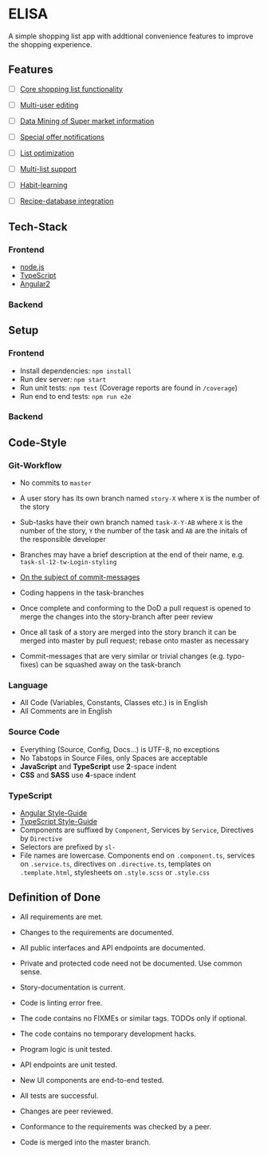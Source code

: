 # ELISA
A simple shopping list app with addtional convenience features to improve the shopping experience.

## Features
- [ ] [Core shopping list functionality](https://github.com/riedmaph/einkaufsliste/milestone/1)
- [ ] [Multi-user editing](https://github.com/riedmaph/einkaufsliste/milestone/2)
- [ ] [Data Mining of Super market information](https://github.com/riedmaph/einkaufsliste/milestone/3)
- [ ] [Special offer notifications](https://github.com/riedmaph/einkaufsliste/milestone/4)
- [ ] [List optimization](https://github.com/riedmaph/einkaufsliste/milestone/5)
- [ ] [Multi-list support](https://github.com/riedmaph/einkaufsliste/milestone/7)
- [ ] [Habit-learning](https://github.com/riedmaph/einkaufsliste/milestone/6)
- [ ] [Recipe-database integration](https://github.com/riedmaph/einkaufsliste/milestone/8)


## Tech-Stack

### Frontend
- [node.js](https://nodejs.org/)
- [TypeScript](https://www.typescriptlang.org)
- [Angular2](https://angular.io)

### Backend


## Setup

### Frontend
- Install dependencies: `npm install`
- Run dev server: `npm start`
- Run unit tests: `npm test` (Coverage reports are found in `/coverage`)
- Run end to end tests: `npm run e2e`

### Backend


## Code-Style
### Git-Workflow
- No commits to `master`
- A user story has its own branch named `story-X` where `X` is the number of the story
- Sub-tasks have their own branch named `task-X-Y-AB` where `X` is the number of the story, `Y` the number of the task and `AB` are the initals of the responsible developer
- Branches may have a brief description at the end of their name, e.g. `task-sl-12-tw-Login-styling`
- [On the subject of commit-messages](http://chris.beams.io/posts/git-commit/)

- Coding happens in the task-branches
- Once complete and conforming to the DoD a pull request is opened to merge the changes into the story-branch after peer review
- Once all task of a story are merged into the story branch it can be merged into master by pull request; rebase onto master as necessary
- Commit-messages that are very similar or trivial changes (e.g. typo-fixes) can be squashed away on the task-branch

### Language
- All Code (Variables, Constants, Classes etc.) is in English
- All Comments are in English

### Source Code
- Everything (Source, Config, Docs...) is UTF-8, no exceptions
- No Tabstops in Source Files, only Spaces are acceptable
- __JavaScript__ and __TypeScript__ use __2__-space indent
- __CSS__ and __SASS__ use __4__-space indent

### TypeScript
- [Angular Style-Guide](https://angular.io/styleguide)
- [TypeScript Style-Guide](https://github.com/Microsoft/TypeScript/wiki/Coding-guidelines)
- Components are suffixed by `Component`, Services by `Service`, Directives by `Directive`
- Selectors are prefixed by `sl-`
- File names are lowercase. Components end on `.component.ts`, services on `.service.ts`, directives on `.directive.ts`, templates on `.template.html`, stylesheets on `.style.scss` or `.style.css`

## Definition of Done
- All requirements are met.

- Changes to the requirements are documented.
- All public interfaces and API endpoints are documented.
- Private and protected code need not be documented. Use common sense.
- Story-documentation is current.

- Code is linting error free.
- The code contains no FIXMEs or similar tags. TODOs only if optional.
- The code contains no temporary development hacks.

- Program logic is unit tested.
- API endpoints are unit tested.
- New UI components are end-to-end tested.
- All tests are successful.

- Changes are peer reviewed.
- Conformance to the requirements was checked by a peer.
- Code is merged into the master branch.
